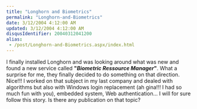 ```yaml
---
title: "Longhorn and Biometrics"
permalink: "Longhorn-and-Biometrics"
date: 3/12/2004 4:12:00 AM
updated: 3/12/2004 4:12:00 AM
disqusIdentifier: 20040312041200
alias:
 - /post/Longhorn-and-Biometrics.aspx/index.html
---
```

I finally installed Longhorn and was looking around what was new and found a new service called <B>"<I>Biometric Ressource Manager</I>"</B>. What a surprise for me, they finally decided to do something on that direction. Nice!!! I worked on that subject in my last company and dealed with algorithms but also with Windows login replacement (ah gina!!! I had so much fun with you), embedded system, Web authentication... I will for sure follow this story. Is there any publication on that topic?
